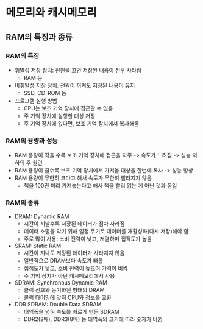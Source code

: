 # 메모리와 캐시메모리
## RAM의 특징과 종류
### RAM의 특징
- 휘발성 저장 장치: 전원을 끄면 저장된 내용이 전부 사라짐
    - RAM 등
- 비휘발성 저장 장치: 전원이 꺼져도 저장된 내용이 유지
    - SSD, CD-ROM 등
- 프로그램 실행 방법
    - CPU는 보조 기억 장치에 접근할 수 없음
    - 주 기억 장치에 실행할 대상 저장
    - 주 기억 장치에 없다면, 보조 기억 장치에서 복사해옴
### RAM의 용량과 성능
- RAM 용량이 작을 수록 보조 기억 장치에 접근을 자주 -> 속도가 느려짐 -> 성능 저하의 주 원인
- RAM 용량이 클수록 보조 기억 장치에서 가져올 대상을 한번에 복사 -> 성능 향상
- RAM 용량이 무한히 크다고 해서 속도가 무한히 빨라지지 않음
    - 책을 100권 미리 가져놓는다고 해서 책을 빨리 읽는 게 아닌 것과 동일
### RAM의 종류
- DRAM: Dynamic RAM
    - 시간이 지날수록 저장된 데이터가 점차 사라짐
    - 데이터 소멸을 막기 위해 일정 주기로 데이터를 재활성화(다시 저장)해야 함
    - 주로 많이 사용: 소비 전력이 낮고, 저렴하며 집적도가 높음
- SRAM: Static RAM
    - 시간이 지나도 저장된 데이터가 사라지지 않음
    - 일반적으로 DRAM보다 속도가 빠름
    - 집적도가 낮고, 소비 전력이 높으며 가격이 비쌈
    - 주 기억 장치가 아닌 캐시메모리에서 사용
- SDRAM: Synchronous Dynamic RAM
    - 클럭 신호와 동기화된 형태의 DRAM
    - 클럭 타이밍에 맞춰 CPU와 정보를 교환
- DDR SDRAM: Double Data SDRAM
    - 대역폭을 넓혀 속도를 빠르게 만든 SDRAM
    - DDR2(2배), DDR3(8배) 등 대역폭의 크기에 따라 숫자가 바뀜